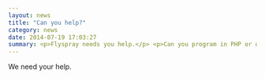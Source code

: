 ```yaml
---
layout: news
title: "Can you help?"
category: news
date: 2014-07-19 17:03:27
summary: <p>Flyspray needs you help.</p> <p>Can you program in PHP or design in html, css and javascript? Can you improve the documentation? Can you help test us test the development code and report back bugs?</p>	
---
```


We need your help.

